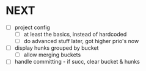 # NEXT

- [ ] project config
  - [ ] at least the basics, instead of hardcoded
  - [ ] do advanced stuff later, got higher prio's now

- [ ] display hunks grouped by bucket
  - [ ] allow merging buckets

- [ ] handle committing - if succ, clear bucket & hunks
